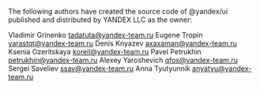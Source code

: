 The following authors have created the source code of @yandex/ui published and distributed by YANDEX LLC as the owner:

Vladimir Grinenko tadatuta@yandex-team.ru
Eugene Tropin yarastqt@yandex-team.ru
Denis Knyazev axaxaman@yandex-team.ru
Ksenia Ozeritskaya koreil@yandex-team.ru
Pavel Petrukhin petrukhin@yandex-team.ru
Alexey Yaroshevich qfox@yandex-team.ru
Sergei Saveliev ssav@yandex-team.ru
Anna Tyutyunnik anyatyu@yandex-team.ru
